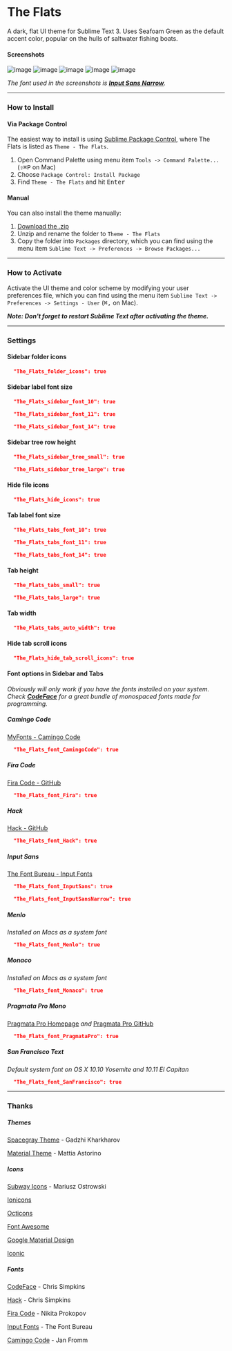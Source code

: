 # The Flats

A dark, flat UI theme for Sublime Text 3. Uses Seafoam Green as the default accent color, popular on the hulls of saltwater fishing boats.

#### Screenshots

![image](Screenshots/theflats.png)
![image](Screenshots/theflats1.png)
![image](Screenshots/theflats2.png)
![image](Screenshots/theflats3.png)
![image](Screenshots/theflats4.png)

*The font used in the screenshots is [__Input Sans Narrow__](http://input.fontbureau.com).*

***

### How to Install

#### Via Package Control

The easiest way to install is using [Sublime Package Control](https://sublime.wbond.net), where The Flats is listed as `Theme - The Flats`.

1. Open Command Palette using menu item `Tools -> Command Palette...` (<kbd>⇧</kbd><kbd>⌘</kbd><kbd>P</kbd> on Mac)
2. Choose `Package Control: Install Package`
3. Find `Theme - The Flats` and hit <kbd>Enter</kbd>

#### Manual

You can also install the theme manually:

1. [Download the .zip](https://github.com/mikedisbrow/theflats/archive/master.zip)
2. Unzip and rename the folder to `Theme - The Flats`
3. Copy the folder into `Packages` directory, which you can find using the menu item `Sublime Text -> Preferences -> Browse Packages...`

***

### How to Activate

Activate the UI theme and color scheme by modifying your user preferences file, which you can find using the menu item `Sublime Text -> Preferences -> Settings - User` (<kbd>⌘</kbd><kbd>,</kbd> on Mac).

***Note: Don't forget to restart Sublime Text after activating the theme.***

***

### Settings

#### Sidebar folder icons
```json
  "The_Flats_folder_icons": true
```
#### Sidebar label font size
```json
  "The_Flats_sidebar_font_10": true
```
```json
  "The_Flats_sidebar_font_11": true
```
```json
  "The_Flats_sidebar_font_14": true
```
#### Sidebar tree row height
```json
  "The_Flats_sidebar_tree_small": true
```
```json
  "The_Flats_sidebar_tree_large": true
```
#### Hide file icons
```json
  "The_Flats_hide_icons": true
```
#### Tab label font size
```json
  "The_Flats_tabs_font_10": true
```
```json
  "The_Flats_tabs_font_11": true
```
```json
  "The_Flats_tabs_font_14": true
```
#### Tab height
```json
  "The_Flats_tabs_small": true
```
```json
  "The_Flats_tabs_large": true
```
#### Tab width
```json
  "The_Flats_tabs_auto_width": true
```
#### Hide tab scroll icons
```json
  "The_Flats_hide_tab_scroll_icons": true
```
#### Font options in Sidebar and Tabs
_Obviously will only work if you have the fonts installed on your system.
Check [__CodeFace__](https://github.com/chrissimpkins/codeface "CodeFace") for a great bundle of monospaced fonts made for programming._

##### Camingo Code
[MyFonts - Camingo Code](https://www.myfonts.com/fonts/jan-fromm/camingo-code/ "MyFonts - Camingo Code")
```json
  "The_Flats_font_CamingoCode": true
```
##### Fira Code
[Fira Code - GitHub](https://github.com/tonsky/FiraCode "Fira Code - GitHub")
```json
  "The_Flats_font_Fira": true
```
##### Hack
[Hack - GitHub](https://github.com/chrissimpkins/Hack "Hack - GitHub")
```json
  "The_Flats_font_Hack": true
```
##### Input Sans
[The Font Bureau - Input Fonts](http://input.fontbureau.com "Font Bureau Input Fonts")
```json
  "The_Flats_font_InputSans": true
```
```json
  "The_Flats_font_InputSansNarrow": true
```
##### Menlo
_Installed on Macs as a system font_
```json
  "The_Flats_font_Menlo": true
```
##### Monaco
_Installed on Macs as a system font_
```json
  "The_Flats_font_Monaco": true
```
##### Pragmata Pro Mono
[Pragmata Pro Homepage](http://www.fsd.it/shop/fonts/pragmatapro "Pragmata Pro") _and_ [Pragmata Pro GitHub](https://github.com/fabrizioschiavi/pragmatapro "Pragmata Pro GitHub")
```json
  "The_Flats_font_PragmataPro": true
```
##### San Francisco Text
_Default system font on OS X 10.10 Yosemite and 10.11 El Capitan_
```json
  "The_Flats_font_SanFrancisco": true
```
***

### Thanks
##### Themes
[Spacegray Theme](https://github.com/kkga/spacegray) - Gadzhi Kharkharov

[Material Theme](https://github.com/equinusocio/material-theme) - Mattia Astorino

##### Icons
[Subway Icons](https://github.com/mariuszostrowski/subway) - Mariusz Ostrowski

[Ionicons](https://github.com/driftyco/ionicons/)

[Octicons](https://octicons.github.com/)

[Font Awesome](https://fortawesome.github.io/Font-Awesome/icons/)

[Google Material Design](https://design.google.com/icons/)

[Iconic](https://github.com/iconic/open-iconic)

##### Fonts
[CodeFace](https://github.com/chrissimpkins/codeface) - Chris Simpkins

[Hack](https://github.com/chrissimpkins/Hack) - Chris Simpkins

[Fira Code](https://github.com/tonsky/FiraCode) - Nikita Prokopov

[Input Fonts](http://input.fontbureau.com) - The Font Bureau

[Camingo Code](https://www.myfonts.com/fonts/jan-fromm/camingo-code/) - Jan Fromm
